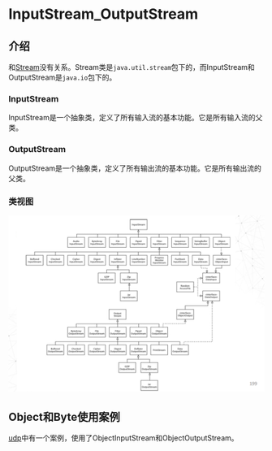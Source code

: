 # InputStream_OutputStream

## 介绍

和[Stream](Stream.md)没有关系。Stream类是`java.util.stream`包下的，而InputStream和OutputStream是`java.io`包下的。

### InputStream

InputStream是一个抽象类，定义了所有输入流的基本功能。它是所有输入流的父类。

### OutputStream

OutputStream是一个抽象类，定义了所有输出流的基本功能。它是所有输出流的父类。

### 类视图
![](2023-06-08-14-29-39.png)

## Object和Byte使用案例
[udp](udp.md)中有一个案例，使用了ObjectInputStream和ObjectOutputStream。

